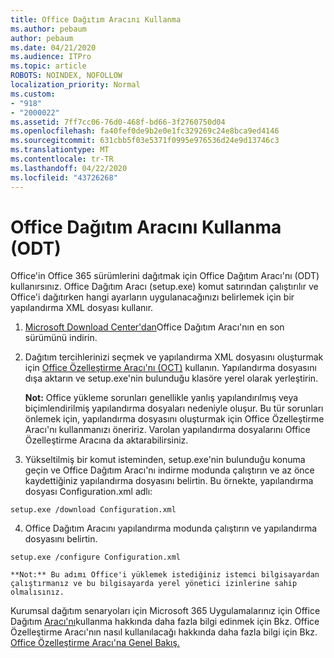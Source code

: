 ```yaml
---
title: Office Dağıtım Aracını Kullanma
ms.author: pebaum
author: pebaum
ms.date: 04/21/2020
ms.audience: ITPro
ms.topic: article
ROBOTS: NOINDEX, NOFOLLOW
localization_priority: Normal
ms.custom:
- "918"
- "2000022"
ms.assetid: 7ff7cc06-76d0-468f-bd66-3f2760750d04
ms.openlocfilehash: fa40fef0de9b2e0e1fc329269c24e8bca9ed4146
ms.sourcegitcommit: 631cbb5f03e5371f0995e976536d24e9d13746c3
ms.translationtype: MT
ms.contentlocale: tr-TR
ms.lasthandoff: 04/22/2020
ms.locfileid: "43726268"
---
```

# <a name="using-the-office-deployment-tool-odt"></a>Office Dağıtım Aracını Kullanma (ODT)

Office'in Office 365 sürümlerini dağıtmak için Office Dağıtım Aracı'nı (ODT) kullanırsınız. Office Dağıtım Aracı (setup.exe) komut satırından çalıştırılır ve Office'i dağıtırken hangi ayarların uygulanacağınızı belirlemek için bir yapılandırma XML dosyası kullanır.
  
1. [Microsoft Download Center'dan](https://go.microsoft.com/fwlink/p/?LinkID=626065)Office Dağıtım Aracı'nın en son sürümünü indirin.

2. Dağıtım tercihlerinizi seçmek ve yapılandırma XML dosyasını oluşturmak için [Office Özelleştirme Aracı'nı (OCT)](https://config.office.com) kullanın. Yapılandırma dosyasını dışa aktarın ve setup.exe'nin bulunduğu klasöre yerel olarak yerleştirin.

    **Not:** Office yükleme sorunları genellikle yanlış yapılandırılmış veya biçimlendirilmiş yapılandırma dosyaları nedeniyle oluşur. Bu tür sorunları önlemek için, yapılandırma dosyasını oluşturmak için Office Özelleştirme Aracı'nı kullanmanızı öneririz. Varolan yapılandırma dosyalarını Office Özelleştirme Aracına da aktarabilirsiniz.

3. Yükseltilmiş bir komut isteminden, setup.exe'nin bulunduğu konuma geçin ve Office Dağıtım Aracı'nı indirme modunda çalıştırın ve az önce kaydettiğiniz yapılandırma dosyasını belirtin. Bu örnekte, yapılandırma dosyası Configuration.xml adlı:
    
  ```
  setup.exe /download Configuration.xml  
  ```

4. Office Dağıtım Aracını yapılandırma modunda çalıştırın ve yapılandırma dosyasını belirtin.
    
  ```
  setup.exe /configure Configuration.xml
  ```

    **Not:** Bu adımı Office'i yüklemek istediğiniz istemci bilgisayardan çalıştırmanız ve bu bilgisayarda yerel yönetici izinlerine sahip olmalısınız.

Kurumsal dağıtım senaryoları için Microsoft 365 Uygulamalarınız için Office Dağıtım [Aracı'nı](https://docs.microsoft.com/deployoffice/overview-of-the-office-2016-deployment-tool)kullanma hakkında daha fazla bilgi edinmek için Bkz. Office Özelleştirme Aracı'nın nasıl kullanılacağı hakkında daha fazla bilgi için Bkz. [Office Özelleştirme Aracı'na Genel Bakış.](https://docs.microsoft.com/DeployOffice/overview-of-the-office-customization-tool-for-click-to-run)
